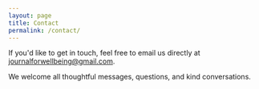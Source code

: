 ```yaml
---
layout: page
title: Contact
permalink: /contact/
---
```


If you'd like to get in touch, feel free to email us directly at [journalforwellbeing@gmail.com](mailto:journalforwellbeing@gmail.com).

We welcome all thoughtful messages, questions, and kind conversations.

<!-- Optional: Contact Form. -->
